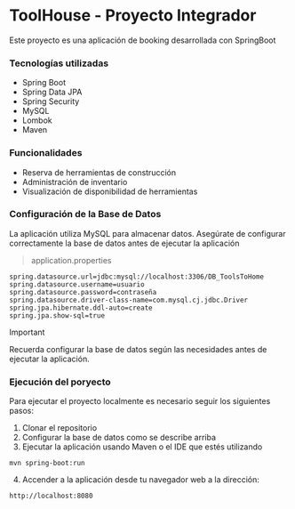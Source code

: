 # ToolHouse - Proyecto Integrador

Este proyecto es una aplicación de booking desarrollada con SpringBoot

### Tecnologías utilizadas
 - Spring Boot
 - Spring Data JPA
 - Spring Security
 - MySQL
 - Lombok
 - Maven

### Funcionalidades
 - Reserva de herramientas de construcción
 - Administración de inventario
 - Visualización de disponibilidad de herramientas

### Configuración de la Base de Datos

La aplicación utiliza MySQL para almacenar datos. Asegúrate de configurar correctamente la base de datos antes de ejecutar la aplicación

> application.properties
```
spring.datasource.url=jdbc:mysql://localhost:3306/DB_ToolsToHome
spring.datasource.username=usuario
spring.datasource.password=contraseña
spring.datasource.driver-class-name=com.mysql.cj.jdbc.Driver
spring.jpa.hibernate.ddl-auto=create
spring.jpa.show-sql=true
```
> [!IMPORTANT]
> Recuerda configurar la base de datos según las necesidades antes de ejecutar la aplicación.

### Ejecución del poryecto
Para ejecutar el proyecto localmente es necesario seguir los siguientes pasos:
1. Clonar el repositorio
2. Configurar la base de datos como se describe arriba
3. Ejecutar la aplicación usando Maven o el IDE que estés utilizando
  ```
  mvn spring-boot:run
  ```
4. Accender a la aplicación desde tu navegador web a la dirección:
```
http://localhost:8080
```
